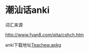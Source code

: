 # 潮汕话anki

词汇来源

http://www.fyan8.com/qita/cshch.htm


anki下载地址[Teachew.apkg](https://raw.githubusercontent.com/uxlsl/TeochewAnki/main/Teachew.apkg)